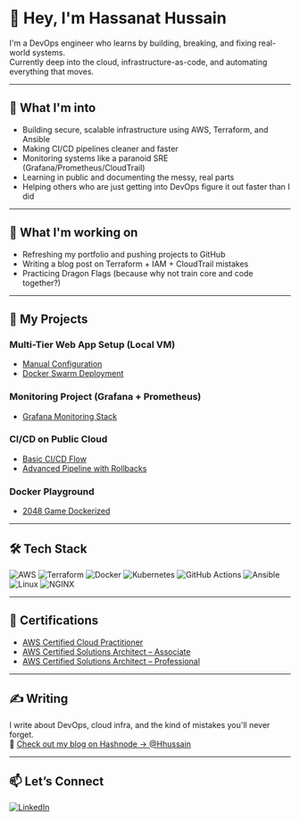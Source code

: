 # 👋 Hey, I'm Hassanat Hussain

I'm a DevOps engineer who learns by building, breaking, and fixing real-world systems.  
Currently deep into the cloud, infrastructure-as-code, and automating everything that moves.

---

## 👀 What I'm into

- Building secure, scalable infrastructure using AWS, Terraform, and Ansible
- Making CI/CD pipelines cleaner and faster
- Monitoring systems like a paranoid SRE (Grafana/Prometheus/CloudTrail)
- Learning in public and documenting the messy, real parts
- Helping others who are just getting into DevOps figure it out faster than I did

---

## 🌱 What I'm working on

- Refreshing my portfolio and pushing projects to GitHub
- Writing a blog post on Terraform + IAM + CloudTrail mistakes
- Practicing Dragon Flags (because why not train core and code together?)

---

## 🚀 My Projects

### Multi-Tier Web App Setup (Local VM)
- [Manual Configuration](https://github.com/Balthazar234/Project_2)
- [Docker Swarm Deployment](https://github.com/Balthazar234/web_appDocker_Swarm)

### Monitoring Project (Grafana + Prometheus)
- [Grafana Monitoring Stack](https://github.com/Balthazar234/Monitoring_1)

### CI/CD on Public Cloud
- [Basic CI/CD Flow](https://github.com/Balthazar234/Project_1)
- [Advanced Pipeline with Rollbacks](https://github.com/Balthazar234/Project_3)

### Docker Playground
- [2048 Game Dockerized](https://github.com/Balthazar234/2048-Game)

---

## 🛠 Tech Stack

![AWS](https://img.shields.io/badge/AWS-232F3E?style=flat&logo=amazon-aws&logoColor=white)
![Terraform](https://img.shields.io/badge/Terraform-5C4EE5?style=flat&logo=terraform&logoColor=white)
![Docker](https://img.shields.io/badge/Docker-2496ED?style=flat&logo=docker&logoColor=white)
![Kubernetes](https://img.shields.io/badge/Kubernetes-326CE5?style=flat&logo=kubernetes&logoColor=white)
![GitHub Actions](https://img.shields.io/badge/GitHub_Actions-2088FF?style=flat&logo=github-actions&logoColor=white)
![Ansible](https://img.shields.io/badge/Ansible-EE0000?style=flat&logo=ansible&logoColor=white)
![Linux](https://img.shields.io/badge/Linux-FCC624?style=flat&logo=linux&logoColor=black)
![NGINX](https://img.shields.io/badge/Nginx-009639?style=flat&logo=nginx&logoColor=white)

---

## 🏅 Certifications

- [AWS Certified Cloud Practitioner](https://www.credly.com/badges/63f29613-8fb8-4ead-a55a-cdf9c6e98d9c/public_url)
- [AWS Certified Solutions Architect – Associate](https://www.credly.com/badges/408775bc-cb51-4048-b15b-53fcc6bbb696/public_url)
- [AWS Certified Solutions Architect – Professional](https://www.credly.com/badges/ac061f78-be2c-4ece-ba8a-3f624f6c8606/public_url)

---

## ✍️ Writing

I write about DevOps, cloud infra, and the kind of mistakes you'll never forget.  
📝 [Check out my blog on Hashnode → @Hhussain](https://hashnode.com/@Hhussain)

---

## 📫 Let’s Connect

[![LinkedIn](https://img.shields.io/badge/LinkedIn-blue?style=flat&logo=linkedin)](https://www.linkedin.com/in/hassan-hussain-31597421b/)